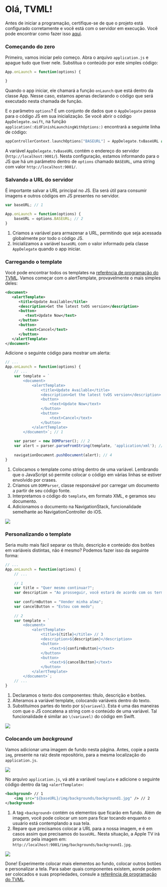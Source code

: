 # Olá, TVML!

Antes de iniciar a programação, certifique-se de que o projeto está configurado corretamente e
você está com o servidor em execução. Você pode encontrar como fazer isso [aqui](INITIAL_SETUP.md).

### Começando do zero
Primeiro, vamos iniciar pelo começo. Abra o arquivo `application.js` e apague tudo que tiver nele. 
Substitua o conteúdo por este simples código:  
``` js
App.onLaunch = function(options) {

}
```

Quando o app iniciar, ele chamará a função `onLaunch` que está dentro da classe App. Nesse caso, estamos
apenas declarando o código que será executado nesta chamada de função.

E o parâmetro `options`? É um conjunto de dados que o `AppDelegate` passa para o código JS em sua inicialização.
Se você abrir o código `AppDelegate.swift`, na função `application(:didFinishLaunchingWithOptions:)` encontrará
a seguinte linha de código:
``` swift
appControllerContext.launchOptions["BASEURL"] = AppDelegate.tvBaseURL as NSString
```

A variável `AppDelegate.tvBaseURL` contém o endereço do servidor (`http://localhost:9001/`). Nesta configuração, 
estamos informando para o JS que há um parâmetro dentro de `options` chamado `BASEURL`, uma string com valor 
`http://localhost:9001/`.

### Salvando a URL do servidor
É importante salvar a URL principal no JS. Ela será útil para consumir imagens e outros códigos em JS presentes
no servidor.
``` js
var baseURL; // 1

App.onLaunch = function(options) {
    baseURL = options.BASEURL; // 2
}
```

1. Criamos a variável para armazenar a URL, permitindo que seja acessada globalmente por todo o código JS.
2. Inicializamos a variável `baseURL` com o valor informado pela classe `AppDelegate` quando o app iniciar.

### Carregando o template
Você pode encontrar todos os templates na [referência de programação do TVML](https://developer.apple.com/library/content/documentation/LanguagesUtilities/Conceptual/ATV_Template_Guide/TextboxTemplate.html#//apple_ref/doc/uid/TP40015064-CH2-SW8).
Vamos começar com o alertTemplate, provavelmente o mais simples deles:
``` xml
<document>
   <alertTemplate>
      <title>Update Available</title>
      <description>Get the latest tvOS version</description>
      <button>
         <text>Update Now</text>
      </button>
      <button>
         <text>Cancel</text>
      </button>
   </alertTemplate>
</document>
```

Adicione o seguinte código para mostrar um alerta:
``` js
// ...
App.onLaunch = function(options) {
    // ...
    var template = `
        <document>
            <alertTemplate>
                <title>Update Available</title>
                <description>Get the latest tvOS version</description>
                <button>
                    <text>Update Now</text>
                </button>
                <button>
                    <text>Cancel</text>
                </button>
            </alertTemplate>
        </document>`; // 1
        
    var parser = new DOMParser(); // 2
    var alert = parser.parseFromString(template, 'application/xml'); // 3
    
    navigationDocument.pushDocument(alert); // 4
}
```

1. Colocamos o template como string dentro de uma variável. Lembrando que o JavaScript só permite colocar
o código em várias linhas se estiver envolvido por crases.
2. Criamos um `DOMParser`, classe responsável por carregar um documento a partir de seu código fonte.
3. Interpretamos o código do `template`, em formato XML, e geramos seu documento.
4. Adicionamos o documento na NavigationStack, funcionalidade semelhante ao NavigationController do iOS.

![](screenshots/alert-template.png)

### Personalizando o template
Seria muito mais fácil separar os título, descrição e conteúdo dos botões em variáveis distintas, não é mesmo? 
Podemos fazer isso da seguinte forma:
``` js
// ...
App.onLaunch = function(options) {
    // ...
    
    // 1
    var title = "Quer mesmo continuar?";
    var description = "Ao prosseguir, você estará de acordo com os termos de uso.";
    
    var confirmButton = "Vender minha alma";
    var cancelButton = "Estou com medo";
    
    // 2
    var template = `
        <document>
            <alertTemplate>
                <title>${title}</title> // 3
                <description>${description}</description>
                <button>
                    <text>${confirmButton}</text>
                </button>
                <button>
                    <text>${cancelButton}</text>
                </button>
            </alertTemplate>
        </document>`;
    // ...
}
```

1. Declaramos o texto dos componentes: título, descrição e botões.
2. Alteramos a variável template, colocando variáveis dentro do texto.
3. Substituímos partes do texto por `${variavel}`. Esta é uma das maneiras com que o JS concatena 
a string com o conteúdo de uma variável. Tal funcionalidade é similar ao `\(variavel)` do código em Swift.

![](screenshots/custom-alert-template.png)

### Colocando um *background*

Vamos adicionar uma imagem de fundo nesta página. Antes, copie a pasta `img`, presente na raiz deste repositório, 
para a mesma localização do `application.js`.

![](screenshots/add-img-folder.png)

No arquivo `application.js`, vá até a variável `template` e adicione o seguinte código dentro da tag `<alertTemplate>`:
``` xml
<background> // 1
    <img src="${baseURL}/img/backgrounds/background1.jpg" /> // 2
</background>
```

1. A tag `<background>` contém os elementos que ficarão em fundo. Além de imagem, você pode colocar um som para
ficar tocando enquanto o usuário está contemplando a sua tela.
2. Repare que precisamos colocar a URL para a nossa imagem, e é em casos assim que precisamos do `baseURL`. 
Nesta situação, a Apple TV irá procurar pela imagem em: `http://localhost:9001/img/backgrounds/background1.jpg`.

![](screenshots/tvml-background.png)

Done! Experimente colocar mais elementos ao fundo, colocar outros botões e personalizar a tela. Para saber quais
componentes existem, aonde podem ser colocados e suas propriedades, consule a [referência de programação do TVML](https://developer.apple.com/library/content/documentation/LanguagesUtilities/Conceptual/ATV_Template_Guide/SimpleDisplayElements.html#//apple_ref/doc/uid/TP40015064-CH19-SW14).
